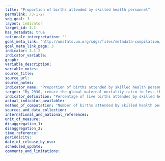 ```yaml
---
title: "Proportion of births attended by skilled health personnel"
permalink: /3-1-2/
sdg_goal: 3
layout: indicator
target_id: 3.1
has_metadata: true
rationale_interpretation: ""
goal_meta_link: "http://unstats.un.org/sdgs/files/metadata-compilation/Metadata-Goal-3.pdf"
goal_meta_link_page: 3
indicator: 3.1.2
indicator_variable: 
graph: 
variable_description: 
variable_notes: 
source_title: 
source_url: 
source_notes: 
indicator_name: "Proportion of births attended by skilled health personnel"
target: "By 2030, reduce the global maternal mortality ratio to less than 70 per 100,000 live births."
indicator_definition: "Percentage of live births attended by skilled health personnel during a specified time period."
actual_indicator_available: 
method_of_computation: "Number of births attended by skilled health personnel (doctors, nurses or midwives) trained in providing life_saving obstetric care, including giving the necessary supervision, care and advice to women during pregnancy, childbirth and the postpartum period, to conduct deliveries on their own, and to care for newborns / The total number of live births in the same period \nMethod of measurement \n Definition of skilled birth attendant varies between countries. The percentage of births attended by skilled health personnel is calculated as the number of births attended by skilled health personnel (doctors, nurses or midwives) expressed as a percentage of the total number of births in the same period. Births attended by skilled health personnel = (number of births attended by skilled health personnel)/(total number of live births) x 100. In household surveys, such as DHS, MICS and RHS, the respondent is asked about each live birth and who helped during delivery for a period up to five years before the interview.'' Service/facility records could be used where a high proportion of births occur in health facilities and are therefore recorded. \nMethod of estimation \nData for global monitoring are reported by UNICEF and WHO. These agencies obtain the data - both survey and registry data ' from national sources. Before data can be included in the global databases, UNICEF and WHO undertake a process of data verification that includes correspondence with field offices to clarify any questions. In terms of survey data, some survey reports may present a total percentage of births attended by a type of provider that does not conform to the MDG definition (e.g. total includes providers who are not considered skilled, such as community health workers). In this case, the percentage delivered by a physician, nurse or midwife are totalled and entered into the global database as the MDG estimate.'' Predominant type of statistics: adjusted"
sources_and_data_collection: 
international_and_national_references: 
unit_of_measure: 
disaggregation_1: 
disaggregation_2: 
time_reference: 
periodicity: 
date_of_release_by_nso: 
scheduled_update: 
comments_and_limitations: 
---
```


